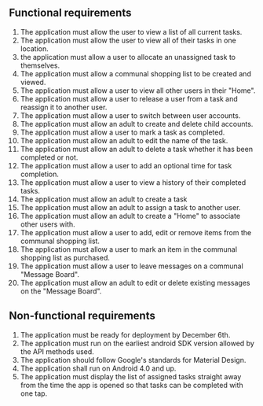 ## Functional requirements
1. The application must allow the user to view a list of all current tasks.
1. The application must allow the user to view all of their tasks in one location.
1. the application must allow a user to allocate an unassigned task to themselves.
1. The application must allow a communal shopping list to be created and viewed.
1. The application must allow a user to view all other users in their "Home".
1. The application must allow a user to release a user from a task and reassign it to another user.
1. The application must allow a user to switch between user accounts.
1. The application must allow an adult to create and delete child accounts.
1. The application must allow a user to mark a task as completed.
1. The application must allow an adult to edit the name of the task.
1. The application must allow an adult to delete a task whether it has been completed or not.
1. The application must allow a user to add an optional time for task completion.
1. The application must allow a user to view a history of their completed tasks.
1. The application must allow an adult to create a task
1. The application must allow an adult to assign a task to another user.
1. The application must allow an adult to create a "Home" to associate other users with.
1. The application must allow a user to add, edit or remove items from the communal shopping list.
1. The application must allow a user to mark an item in the communal shopping list as purchased.
1. The application must allow a user to leave messages on a communal "Message Board".
1. The application must allow an adult to edit or delete existing messages on the "Message Board".

## Non-functional requirements
1. The application must be ready for deployment by December 6th.
1. The application must run on the earliest android SDK version allowed by the API methods used.
1. The application should follow Google's standards for Material Design.
1. The application shall run on Android 4.0 and up.
1. The application must display the list of assigned tasks straight away from the time the app is opened so that tasks can be completed with one tap.